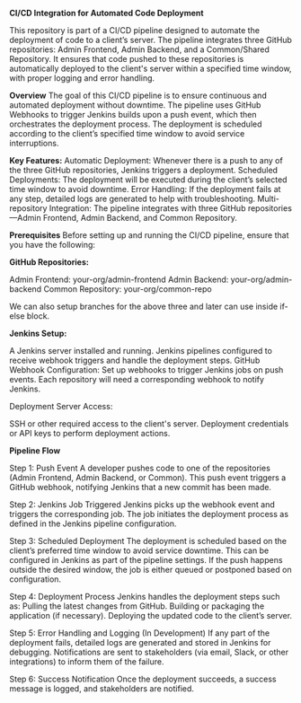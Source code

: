 **CI/CD Integration for Automated Code Deployment**

This repository is part of a CI/CD pipeline designed to automate the deployment of code to a client’s server. The pipeline integrates three GitHub repositories: Admin Frontend, Admin Backend, and a Common/Shared Repository. It ensures that code pushed to these repositories is automatically deployed to the client's server within a specified time window, with proper logging and error handling.

**Overview**
The goal of this CI/CD pipeline is to ensure continuous and automated deployment without downtime. The pipeline uses GitHub Webhooks to trigger Jenkins builds upon a push event, which then orchestrates the deployment process. The deployment is scheduled according to the client’s specified time window to avoid service interruptions.

**Key Features:**
Automatic Deployment: Whenever there is a push to any of the three GitHub repositories, Jenkins triggers a deployment.
Scheduled Deployments: The deployment will be executed during the client’s selected time window to avoid downtime.
Error Handling: If the deployment fails at any step, detailed logs are generated to help with troubleshooting.
Multi-repository Integration: The pipeline integrates with three GitHub repositories—Admin Frontend, Admin Backend, and Common Repository.

**Prerequisites**
Before setting up and running the CI/CD pipeline, ensure that you have the following:

**GitHub Repositories:**

Admin Frontend: your-org/admin-frontend
Admin Backend: your-org/admin-backend
Common Repository: your-org/common-repo

We can also setup branches for the above three and later can use inside if-else block.

**Jenkins Setup:**

A Jenkins server installed and running.
Jenkins pipelines configured to receive webhook triggers and handle the deployment steps.
GitHub Webhook Configuration: Set up webhooks to trigger Jenkins jobs on push events. Each repository will need a corresponding webhook to notify Jenkins.

Deployment Server Access:

SSH or other required access to the client's server.
Deployment credentials or API keys to perform deployment actions.

**Pipeline Flow**

Step 1: Push Event
A developer pushes code to one of the repositories (Admin Frontend, Admin Backend, or Common).
This push event triggers a GitHub webhook, notifying Jenkins that a new commit has been made.

Step 2: Jenkins Job Triggered
Jenkins picks up the webhook event and triggers the corresponding job.
The job initiates the deployment process as defined in the Jenkins pipeline configuration.

Step 3: Scheduled Deployment
The deployment is scheduled based on the client’s preferred time window to avoid service downtime. This can be configured in Jenkins as part of the pipeline settings.
If the push happens outside the desired window, the job is either queued or postponed based on configuration.

Step 4: Deployment Process
Jenkins handles the deployment steps such as:
Pulling the latest changes from GitHub.
Building or packaging the application (if necessary).
Deploying the updated code to the client’s server.

Step 5: Error Handling and Logging (In Development)
If any part of the deployment fails, detailed logs are generated and stored in Jenkins for debugging.
Notifications are sent to stakeholders (via email, Slack, or other integrations) to inform them of the failure.

Step 6: Success Notification
Once the deployment succeeds, a success message is logged, and stakeholders are notified.

